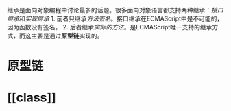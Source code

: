 继承是面向对象编程中讨论最多的话题。很多面向对象语言都支持两种继承：*接口继承*和*实现继承*
	1. 前者只继承*方法签名*。接口继承在ECMAScript中是不可能的，因为函数没有签名。
	2. 后者继承*实际的方法*。是ECMAScript唯一支持的继承方式，而这主要是通过**原型链**实现的。

# 原型链

# [[class]] 